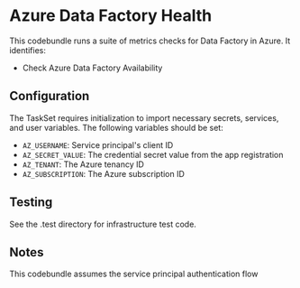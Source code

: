 # Azure Data Factory Health
This codebundle runs a suite of metrics checks for Data Factory in Azure. It identifies:
- Check Azure Data Factory Availability

## Configuration

The TaskSet requires initialization to import necessary secrets, services, and user variables. The following variables should be set:

- `AZ_USERNAME`: Service principal's client ID
- `AZ_SECRET_VALUE`: The credential secret value from the app registration
- `AZ_TENANT`: The Azure tenancy ID
- `AZ_SUBSCRIPTION`: The Azure subscription ID

## Testing 
See the .test directory for infrastructure test code. 

## Notes

This codebundle assumes the service principal authentication flow